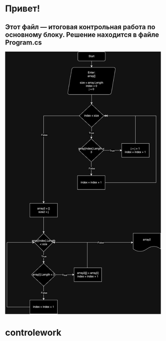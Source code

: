 # Привет!

## Этот файл — итоговая контрольная работа по основному блоку. Решение находится в файле Program.cs

![Алгоритм](<Алгоритм.png>)
# controlework
